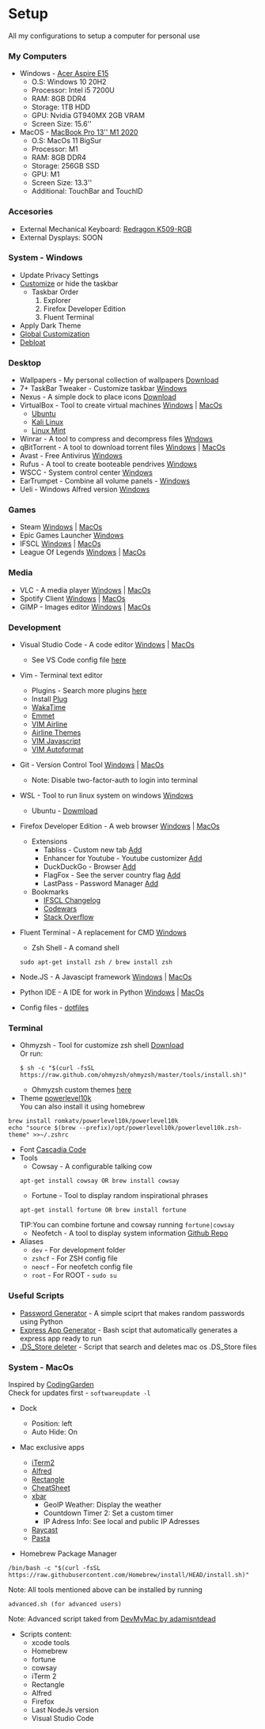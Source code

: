 # Setup

All my configurations to setup a computer for personal use

### My Computers

- Windows - <a href="https://www.amazon.es/Acer-Aspire-E15-Ordenador-Port%C3%A1til/dp/B01MYN9IRR" target="blank">Acer Aspire E15</a>
  - O.S: Windows 10 20H2
  - Processor: Intel i5 7200U
  - RAM: 8GB DDR4
  - Storage: 1TB HDD
  - GPU: Nvidia GT940MX 2GB VRAM
  - Screen Size: 15.6''
- MacOS - <a href="https://www.apple.com/macbook-pro-13/" target="blank">MacBook Pro 13'' M1 2020</a>
  - O.S: MacOs 11 BigSur
  - Processor: M1
  - RAM: 8GB DDR4
  - Storage: 256GB SSD
  - GPU: M1
  - Screen Size: 13.3''
  - Additional: TouchBar and TouchID

### Accesories

- External Mechanical Keyboard: <a href="https://www.amazon.com/-/es/dp/B07YNW3L2P/ref=sr_1_15?__mk_es_US=%C3%85M%C3%85%C5%BD%C3%95%C3%91&crid=37EGEH1CWEW1N&dchild=1&keywords=teclado+mecanico&qid=1625867875&refinements=p_n_feature_fourteen_browse-bin%3A21465205011%2Cp_36%3A2500-3000&rnid=386453011&s=videogames&sprefix=teclado+%2Caps%2C316&sr=1-15" target="blank">Redragon K509-RGB</a>
- External Dysplays: SOON

### System - Windows

- Update Privacy Settings
- <a href="https://github.com/vhanla/TaskbarDock">Customize</a> or hide the taskbar
  - Taskbar Order
    1. Explorer
    2. Firefox Developer Edition
    3. Fluent Terminal
- Apply Dark Theme
- <a href="https://winaerotweaker.com/">Global Customization</a>
- <a href="https://github.com/GabrielCrackPro/W10-Debloater">Debloat</a>

### Desktop

- Wallpapers - My personal collection of wallpapers <a href="https://drive.google.com/drive/folders/18JwNTWYwK5xcWDfwWmcG69SPVEeNZEwD?usp=sharing" target ="blank">Download</a>
- 7+ TaskBar Tweaker - Customize taskbar <a href="https://tweaker.rammichael.com/">Windows</a>
- Nexus - A simple dock to place icons <a href ="https://nexus-dock.uptodown.com/windows">Download</a>
- VirtualBox - Tool to create virtual machines <a href="https://download.virtualbox.org/virtualbox/6.1.18/VirtualBox-6.1.18-142142-Win.exe">Windows</a> | <a href="https://download.virtualbox.org/virtualbox/6.1.18/VirtualBox-6.1.18-142142-OSX.dmg">MacOs</a>
  - <a href="https://ubuntu.com/">Ubuntu</a>
  - <a href="https://www.kali.org/">Kali Linux</a>
  - <a href="https://linuxmint.com/">Linux Mint</a>
- Winrar - A tool to compress and decompress files <a href="https://www.winrar.es/">Wndows</a>
- qBitTorrent - A tool to download torrent files <a href="https://www.fosshub.com/qBittorrent.html?dwl=qbittorrent_4.3.4.1_setup.exe">Windows</a> | <a href="https://www.fosshub.com/qBittorrent.html?dwl=qbittorrent-4.3.4.1.dmg">MacOs</a>
- Avast - Free Antivirus <a href="https://www.avast.com/es-es/index#pc">Windows</a>
- Rufus - A tool to create booteable pendrives <a href="https://rufus.ie/">Windows</a>
- WSCC - System control center <a href="https://www.kls-soft.com/wscc/downloads.php?dlf=wscc_setup.exe&dlt=WSCC%20(Setup)">Windows</a>
- EarTrumpet - Combine all volume panels - <a href="https://www.microsoft.com/es-es/p/eartrumpet/9nblggh516xp?cid=eartrumpet.landing&rtc=1&activetab=pivot:overviewtab">Windows</a>
- Ueli - Windows Alfred version <a href="https://github.com/oliverschwendener/ueli">Windows</a>

### Games

- Steam <a href="https://cdn.akamai.steamstatic.com/client/installer/SteamSetup.exe">Windows</a> | <a href="https://cdn.akamai.steamstatic.com/client/installer/steam.dmg">MacOs</a>
- Epic Games Launcher <a href="https://launcher-public-service-prod06.ol.epicgames.com/launcher/api/installer/download/EpicGamesLauncherInstaller.msi">Windows</a>
- IFSCL <a href="https://ifscl.b-cdn.net/kolossus/Kolossus_152_197_Win.exe">Windows</a> | <a href="https://ifscl.b-cdn.net/kolossus/Kolossus_152_72_MacOS.zip">MacOs</a>
- League Of Legends <a href="https://signup.euw.leagueoflegends.com/es/signup/redownload">Windows</a> | <a href="https://lol.secure.dyn.riotcdn.net/channels/public/x/installer/current/live.euw.zip">MacOs</a>

### Media

- VLC - A media player <a href="https://get.videolan.org/vlc/3.0.12/win64/vlc-3.0.12-win64.exe">Windows</a> | <a href="https://get.videolan.org/vlc/3.0.12.1/macosx/vlc-3.0.12.1-arm64.dmg">MacOs</a>
- Spotify Client <a href="https://www.spotify.com/es/download/windows/">Windows</a> | <a href="https://www.spotify.com/es/download/mac/">MacOs</a>
- GIMP - Images editor <a href="https://download.gimp.org/mirror/pub/gimp/v2.10/windows/gimp-2.10.24-setup-2.exe">Windows</a> | <a href="https://download.gimp.org/mirror/pub/gimp/v2.10/osx/gimp-2.10.22-x86_64-3.dmg">MacOs</a>

### Development

- Visual Studio Code - A code editor <a href="https://code.visualstudio.com/docs/?dv=win">Windows</a> | <a href="https://code.visualstudio.com/docs/?dv=osx">MacOs</a>
  - See VS Code config file <a href="https://github.com/GabrielCrackPro/vscode-settings">here</a>
- Vim - Terminal text editor
  - Plugins - Search more plugins <a href="https://vimawesome.com/" target="blank">here</a>
   - Install <a href="https://github.com/junegunn/vim-plug" target="blank">Plug</a>
    - <a href="https://wakatime.com/dashboard" target="blank">WakaTime</a>
    - <a href="https://vimawesome.com/plugin/emmet-vim" target="blank">Emmet</a>
    - <a href="https://github.com/vim-airline/vim-airline" target="blank">VIM Airline</a>
    - <a href="https://github.com/Queeq/vim-airline-themes" target="blank">Airline Themes</a>
    - <a href="https://vimawesome.com/plugin/vim-javascript" target="blank">VIM Javascript</a>
    - <a href="https://vimawesome.com/plugin/vim-autoformat" target="blank">VIM Autoformat</a>
- Git - Version Control Tool <a href="https://git-scm.com/download/win">Windows</a> | <a href="https://git-scm.com/download/mac">MacOs</a>
  - Note: Disable two-factor-auth to login into terminal
- WSL - Tool to run linux system on windows <a href="https://docs.microsoft.com/es-es/windows/wsl/install-win10">Windows</a>
  - Ubuntu - <a href="https://ubuntu.com/wsl">Dowmload</a>
- Firefox Developer Edition - A web browser <a href="https://download.mozilla.org/?product=firefox-devedition-stub&os=win&lang=es-ES&attribution_code=c291cmNlPWR1Y2tkdWNrZ28uY29tJm1lZGl1bT1yZWZlcnJhbCZjYW1wYWlnbj0obm90IHNldCkmY29udGVudD0obm90IHNldCkmZXhwZXJpbWVudD0obm90IHNldCkmdmFyaWF0aW9uPShub3Qgc2V0KSZ1YT1maXJlZm94JnZpc2l0X2lkPShub3Qgc2V0KQ..&attribution_sig=6027a4aa26d767927d7d03c1c922fe132e811d4c20e2eaaac33ec1be9cd815d4">Windows</a> | <a href="https://download.mozilla.org/?product=firefox-latest-ssl&os=osx&lang=es-ES">MacOs</a>
  - Extensions
    - Tabliss - Custom new tab <a href="https://tabliss.io/">Add</a>
    - Enhancer for Youtube - Youtube customizer <a href="https://addons.mozilla.org/en-US/firefox/addon/enhancer-for-youtube/">Add</a>
    - DuckDuckGo - Browser <a href="https://addons.mozilla.org/es/firefox/addon/duckduckgo-for-firefox/">Add</a>
    - FlagFox - See the server country flag <a href="https://addons.mozilla.org/es/firefox/addon/flagfox/">Add</a>
    - LastPass - Password Manager <a href="https://addons.mozilla.org/es/firefox/addon/lastpass-password-manager/">Add</a>
  - Bookmarks
    - <a href="http://docs.google.com/document/d/1NeflsQZ1i7OnFW1hhSW37zde82VWrXHXrj6hySu7isY/edit">IFSCL Changelog</a>
    - <a href="http://codewars.com">Codewars</a>
    - <a href="http://stackoverflow.com/">Stack Overflow</a>
- Fluent Terminal - A replacement for CMD <a href="https://github.com/felixse/FluentTerminal">Windows</a>
  - Zsh Shell - A comand shell
  ```
  sudo apt-get install zsh / brew install zsh
  ```
- Node.JS - A Javascipt framework <a href="https://nodejs.org/dist/v14.16.0/node-v14.16.0-x64.msi">Windows</a> | <a href="https://nodejs.org/dist/v14.16.0/node-v14.16.0.pkg">MacOs</a>
- Python IDE - A IDE for work in Python <a href="https://www.python.org/downloads/windows/">Windows</a> | <a href="https://www.python.org/downloads/mac-osx/">MacOs</a>

- Config files - <a href="http://www.github.com/GabrielCrackPro/dotfiles" target="blank">dotfiles</a>

### Terminal

- Ohmyzsh - Tool for customize zsh shell <a href="https://ohmyz.sh/#install">Download</a> <br>
  Or run:
  ```
  $ sh -c "$(curl -fsSL https://raw.github.com/ohmyzsh/ohmyzsh/master/tools/install.sh)"
  ```
  - Ohmyzsh custom themes <a href="https://zshthem.es/all/">here</a>
- Theme <a href="https://github.com/romkatv/powerlevel10k" target="blank">powerlevel10k</a> <br>
  You can also install it using homebrew

```
brew install romkatv/powerlevel10k/powerlevel10k
echo "source $(brew --prefix)/opt/powerlevel10k/powerlevel10k.zsh-theme" >>~/.zshrc
```

- Font <a href="https://github.com/microsoft/cascadia-code">Cascadia Code</a>
- Tools
  - Cowsay - A configurable talking cow
  ```
  apt-get install cowsay OR brew install cowsay
  ```
  - Fortune - Tool to display random inspirational phrases
  ```
  apt-get install fortune OR brew install fortune
  ```
  TIP:You can combine fortune and cowsay running <code>fortune|cowsay</code>
  - Neofetch - A tool to display system information <a href="https://github.com/dylanaraps/neofetch">Github Repo</a>
- Aliases
  - <code>dev</code> - For development folder
  - <code>zshcf</code> - For ZSH config file
  - <code>neocf</code> - For neofetch config file
  - <code>root</code> - For ROOT - <code>sudo su</code>

### Useful Scripts
- <a href="https://github.com/GabrielCrackPro/Setup/blob/main/Scripts/password_generator.py">Password Generator</a> - A simple sciprt that makes random passwords using Python
- <a href="https://github.com/GabrielCrackPro/Setup/blob/main/Scripts/express-app-generator.sh">Express App Generator</a> - Bash scipt that automatically generates a express app ready to run
- <a href="https://github.com/GabrielCrackPro/Setup/blob/main/Scripts/delete-dsstore.py">.DS_Store deleter</a> - Script that search and deletes mac os .DS_Store files
### System - MacOs

Inspired by <a href="https://www.youtube.com/watch?v=tMNOpaQrfAE">CodingGarden</a> <br>
Check for updates first - <code>softwareupdate -l</code>

- Dock
  - Position: left
  - Auto Hide: On
- Mac exclusive apps
  - <a href="https://iterm2.com/downloads/stable/latest">iTerm2</a>
  - <a href="https://cachefly.alfredapp.com/Alfred_4.3.2_1221.dmg">Alfred</a>
  - <a href="https://github.com/rxhanson/Rectangle/releases/download/v0.48/Rectangle0.48.dmg">Rectangle</a>
  - <a href="https://www.mediaatelier.com/CheatSheet/?lang=en">CheatSheet</a>
  - <a href="https://xbarapp.com/dl" target="blank">xbar</a>
    - GeoIP Weather: Display the weather
    - Countdown Timer 2: Set a custom timer
    - IP Adress Info: See local and public IP Adresses
  - <a href="https://www.raycast.com" target="blank">Raycast</a>
  - <a href="https://apps.apple.com/us/app/pasta/id1438389787?mt=12" target="blank">Pasta</a>

- Homebrew Package Manager

```
/bin/bash -c "$(curl -fsSL https://raw.githubusercontent.com/Homebrew/install/HEAD/install.sh)"
```

Note: All tools mentioned above can be installed by running

```
advanced.sh (for advanced users)
```

Note: Advanced script taked from <a href="https://github.com/adamisntdead/DevMyMac">DevMyMac by adamisntdead</a>

- Scripts content:
  - xcode tools
  - Homebrew
  - fortune
  - cowsay
  - iTerm 2
  - Rectangle
  - Alfred
  - Firefox
  - Last NodeJs version
  - Visual Studio Code
